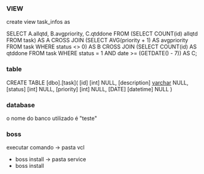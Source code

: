 ### VIEW

create view task_infos as

SELECT 
    A.allqtd,
    B.avgpriority,
    C.qtddone
FROM 
    (SELECT COUNT(id) allqtd FROM task) AS A
CROSS JOIN 
    (SELECT AVG(priority + 1) AS avgpriority 
	FROM task WHERE status <> 0) AS B
CROSS JOIN 
    (SELECT COUNT(id) AS qtddone 
     FROM task 
     WHERE status = 1 
	 AND date >= (GETDATE() - 7)) AS C;

### table 

CREATE TABLE [dbo].[task](
	[id] [int] NULL,
	[description] [varchar](100) NULL,
	[status] [int] NULL,
	[priority] [int] NULL,
	[DATE] [datetime] NULL
)

### database

o nome do banco utilizado é "teste"

### boss

executar comando 
 -> pasta vcl
- boss install
 -> pasta service
- boss install